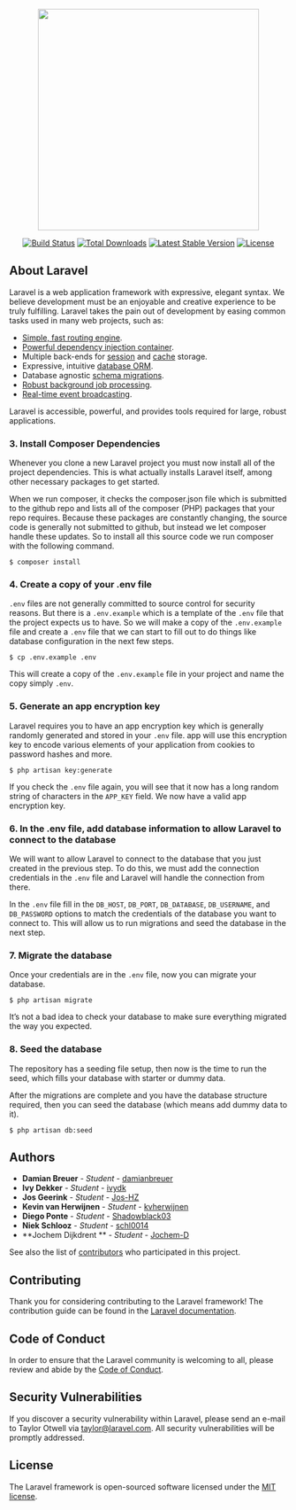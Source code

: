 <p align="center"><a href="https://laravel.com" target="_blank"><img src="https://raw.githubusercontent.com/laravel/art/master/logo-lockup/5%20SVG/2%20CMYK/1%20Full%20Color/laravel-logolockup-cmyk-red.svg" width="400"></a></p>

<p align="center">
<a href="https://travis-ci.org/laravel/framework"><img src="https://travis-ci.org/laravel/framework.svg" alt="Build Status"></a>
<a href="https://packagist.org/packages/laravel/framework"><img src="https://poser.pugx.org/laravel/framework/d/total.svg" alt="Total Downloads"></a>
<a href="https://packagist.org/packages/laravel/framework"><img src="https://poser.pugx.org/laravel/framework/v/stable.svg" alt="Latest Stable Version"></a>
<a href="https://packagist.org/packages/laravel/framework"><img src="https://poser.pugx.org/laravel/framework/license.svg" alt="License"></a>
</p>

## About Laravel

Laravel is a web application framework with expressive, elegant syntax. We believe development must be an enjoyable and
creative experience to be truly fulfilling. Laravel takes the pain out of development by easing common tasks used in
many web projects, such as:

- [Simple, fast routing engine](https://laravel.com/docs/routing).
- [Powerful dependency injection container](https://laravel.com/docs/container).
- Multiple back-ends for [session](https://laravel.com/docs/session) and [cache](https://laravel.com/docs/cache)
  storage.
- Expressive, intuitive [database ORM](https://laravel.com/docs/eloquent).
- Database agnostic [schema migrations](https://laravel.com/docs/migrations).
- [Robust background job processing](https://laravel.com/docs/queues).
- [Real-time event broadcasting](https://laravel.com/docs/broadcasting).

Laravel is accessible, powerful, and provides tools required for large, robust applications.

### 3. Install Composer Dependencies

Whenever you clone a new Laravel project you must now install all of the project dependencies. This is what actually
installs Laravel itself, among other necessary packages to get started.

When we run composer, it checks the composer.json file which is submitted to the github repo and lists all of the
composer (PHP) packages that your repo requires. Because these packages are constantly changing, the source code is
generally not submitted to github, but instead we let composer handle these updates. So to install all this source code
we run composer with the following command.

```shell script
$ composer install
```

### 4. Create a copy of your .env file

`.env` files are not generally committed to source control for security reasons. But there is a `.env.example` which is
a template of the `.env` file that the project expects us to have. So we will make a copy of the `.env.example` file and
create a `.env` file that we can start to fill out to do things like database configuration in the next few steps.

```shell script
$ cp .env.example .env
```

This will create a copy of the `.env.example` file in your project and name the copy simply `.env`.

### 5. Generate an app encryption key

Laravel requires you to have an app encryption key which is generally randomly generated and stored in your `.env` file.
app will use this encryption key to encode various elements of your application from cookies to password hashes and
more.

``` shell script
$ php artisan key:generate
```

If you check the `.env` file again, you will see that it now has a long random string of characters in the `APP_KEY`
field. We now have a valid app encryption key.

### 6. In the .env file, add database information to allow Laravel to connect to the database

We will want to allow Laravel to connect to the database that you just created in the previous step. To do this, we must
add the connection credentials in the `.env` file and Laravel will handle the connection from there.

In the `.env` file fill in the `DB_HOST`, `DB_PORT`, `DB_DATABASE`, `DB_USERNAME`, and `DB_PASSWORD` options to match
the credentials of the database you want to connect to. This will allow us to run migrations and seed the database in
the next step.

### 7. Migrate the database

Once your credentials are in the `.env` file, now you can migrate your database.

``` shell script
$ php artisan migrate
```

It’s not a bad idea to check your database to make sure everything migrated the way you expected.

### 8. Seed the database

The repository has a seeding file setup, then now is the time to run the seed, which fills your database with starter or
dummy data.

After the migrations are complete and you have the database structure required, then you can seed the database (which
means add dummy data to it).

``` shell script
$ php artisan db:seed
```

## Authors

* **Damian Breuer** - *Student* - [damianbreuer](https://github.com/damianbreuer)
* **Ivy Dekker** - *Student* - [ivydk](https://github.com/ivydk)
* **Jos Geerink** - *Student* - [Jos-HZ](https://github.com/Jos-HZ)
* **Kevin van Herwijnen** - *Student* - [kvherwijnen](https://github.com/kvherwijnen)
* **Diego Ponte** - *Student* - [Shadowblack03](https://github.com/Shadowblack03)
* **Niek Schlooz** - *Student* - [schl0014](https://github.com/schl0014)
* **Jochem Dijkdrent ** - *Student* - [Jochem-D](https://github.com/Jochem-D)

See also the list of [contributors](url-to-project-contributors-page) who participated in this project.

## Contributing

Thank you for considering contributing to the Laravel framework! The contribution guide can be found in
the [Laravel documentation](https://laravel.com/docs/contributions).

## Code of Conduct

In order to ensure that the Laravel community is welcoming to all, please review and abide by
the [Code of Conduct](https://laravel.com/docs/contributions#code-of-conduct).

## Security Vulnerabilities

If you discover a security vulnerability within Laravel, please send an e-mail to Taylor Otwell
via [taylor@laravel.com](mailto:taylor@laravel.com). All security vulnerabilities will be promptly addressed.

## License

The Laravel framework is open-sourced software licensed under the [MIT license](https://opensource.org/licenses/MIT).
